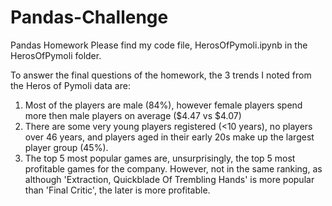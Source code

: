 # Pandas-Challenge
Pandas Homework
Please find my code file, HerosOfPymoli.ipynb in the HerosOfPymoli folder.

To answer the final questions of the homework, the 3 trends I noted from the Heros of Pymoli data are:
1. Most of the players are male (84%), however female players spend more then male players on average ($4.47 vs $4.07)
2. There are some very young players registered (<10 years), no players over 46 years, and players aged in their early 20s make up the largest player group (45%).
3. The top 5 most popular games are, unsurprisingly, the top 5 most profitable games for the company.  However, not in the same ranking, as although 'Extraction, Quickblade Of Trembling Hands' is more popular than 'Final Critic', the later is more profitable.
